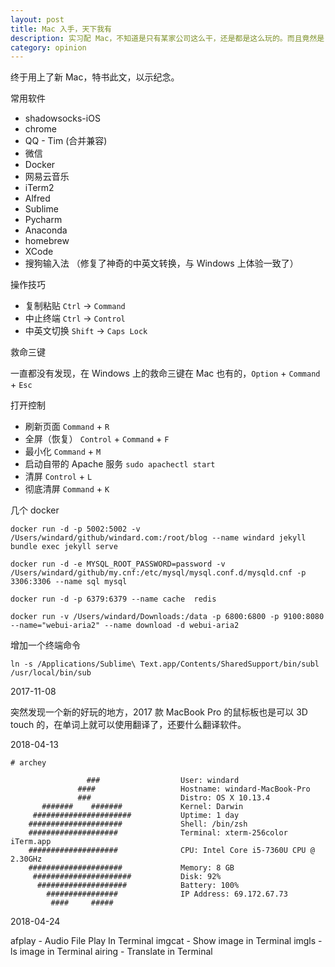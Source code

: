 ```yaml
---
layout: post
title: Mac 入手，天下我有
description: 实习配 Mac，不知道是只有某家公司这么干，还是都是这么玩的。而且竟然是 2017 年最新款 Mac
category: opinion
---
```



终于用上了新 Mac，特书此文，以示纪念。

常用软件

- shadowsocks-iOS
- chrome
- QQ - Tim (合并兼容)
- 微信
- Docker
- 网易云音乐
- iTerm2
- Alfred
- Sublime
- Pycharm
- Anaconda
- homebrew
- XCode
- 搜狗输入法 （修复了神奇的中英文转换，与 Windows 上体验一致了）

操作技巧

- 复制粘贴    `Ctrl` -> `Command`
- 中止终端    `Ctrl` -> `Control`
- 中英文切换   `Shift` -> `Caps Lock`

救命三键

一直都没有发现，在 Windows 上的救命三键在 Mac 也有的，`Option` + `Command` + `Esc`

打开控制

- 刷新页面     `Command` + `R`
- 全屏（恢复） `Control` + `Command` + `F`
- 最小化 `Command` + `M`
- 启动自带的 Apache 服务 `sudo apachectl start`
- 清屏 `Control` + `L`
- 彻底清屏 `Command` + `K`

几个 docker

```
docker run -d -p 5002:5002 -v /Users/windard/github/windard.com:/root/blog --name windard jekyll bundle exec jekyll serve

docker run -d -e MYSQL_ROOT_PASSWORD=password -v /Users/windard/github/my.cnf:/etc/mysql/mysql.conf.d/mysqld.cnf -p 3306:3306 --name sql mysql

docker run -d -p 6379:6379 --name cache  redis

docker run -v /Users/windard/Downloads:/data -p 6800:6800 -p 9100:8080 --name="webui-aria2" --name download -d webui-aria2
```

增加一个终端命令

```
ln -s /Applications/Sublime\ Text.app/Contents/SharedSupport/bin/subl /usr/local/bin/sub
```

2017-11-08

突然发现一个新的好玩的地方，2017 款 MacBook Pro 的鼠标板也是可以 3D touch 的，在单词上就可以使用翻译了，还要什么翻译软件。

2018-04-13

```
# archey

                 ###                  User: windard
               ####                   Hostname: windard-MacBook-Pro
               ###                    Distro: OS X 10.13.4
       #######    #######             Kernel: Darwin
     ######################           Uptime: 1 day
    #####################             Shell: /bin/zsh
    ####################              Terminal: xterm-256color iTerm.app
    ####################              CPU: Intel Core i5-7360U CPU @ 2.30GHz
    #####################             Memory: 8 GB
     ######################           Disk: 92%
      ####################            Battery: 100%
        ################              IP Address: 69.172.67.73
         ####     #####

```

2018-04-24

afplay - Audio File Play In Terminal
imgcat - Show image in Terminal
imgls  - ls image in Terminal
airing - Translate in Terminal
